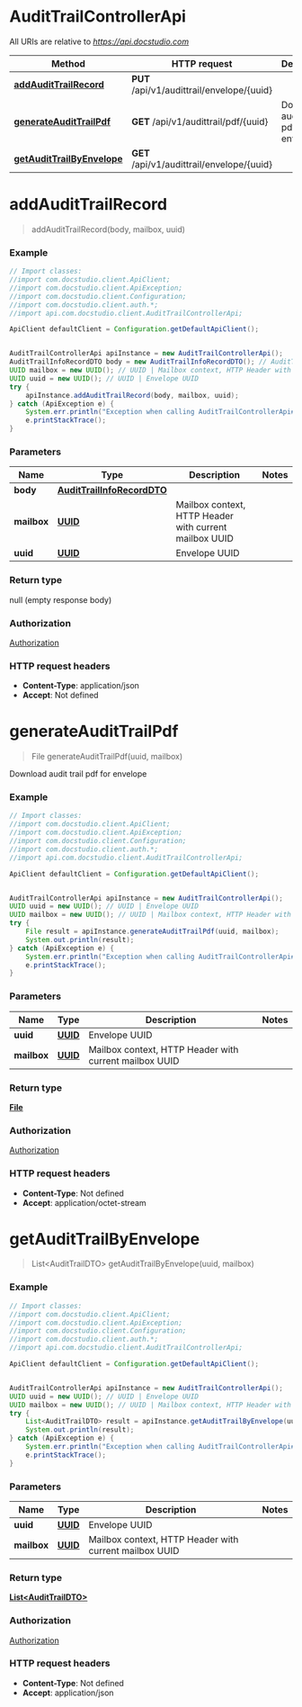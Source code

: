 # AuditTrailControllerApi

All URIs are relative to *https://api.docstudio.com*

Method | HTTP request | Description
------------- | ------------- | -------------
[**addAuditTrailRecord**](AuditTrailControllerApi.md#addAuditTrailRecord) | **PUT** /api/v1/audittrail/envelope/{uuid} | 
[**generateAuditTrailPdf**](AuditTrailControllerApi.md#generateAuditTrailPdf) | **GET** /api/v1/audittrail/pdf/{uuid} | Download audit trail pdf for envelope
[**getAuditTrailByEnvelope**](AuditTrailControllerApi.md#getAuditTrailByEnvelope) | **GET** /api/v1/audittrail/envelope/{uuid} | 

<a name="addAuditTrailRecord"></a>
# **addAuditTrailRecord**
> addAuditTrailRecord(body, mailbox, uuid)



### Example
```java
// Import classes:
//import com.docstudio.client.ApiClient;
//import com.docstudio.client.ApiException;
//import com.docstudio.client.Configuration;
//import com.docstudio.client.auth.*;
//import api.com.docstudio.client.AuditTrailControllerApi;

ApiClient defaultClient = Configuration.getDefaultApiClient();


AuditTrailControllerApi apiInstance = new AuditTrailControllerApi();
AuditTrailInfoRecordDTO body = new AuditTrailInfoRecordDTO(); // AuditTrailInfoRecordDTO | 
UUID mailbox = new UUID(); // UUID | Mailbox context, HTTP Header with current mailbox UUID
UUID uuid = new UUID(); // UUID | Envelope UUID
try {
    apiInstance.addAuditTrailRecord(body, mailbox, uuid);
} catch (ApiException e) {
    System.err.println("Exception when calling AuditTrailControllerApi#addAuditTrailRecord");
    e.printStackTrace();
}
```

### Parameters

Name | Type | Description  | Notes
------------- | ------------- | ------------- | -------------
 **body** | [**AuditTrailInfoRecordDTO**](AuditTrailInfoRecordDTO.md)|  |
 **mailbox** | [**UUID**](.md)| Mailbox context, HTTP Header with current mailbox UUID |
 **uuid** | [**UUID**](.md)| Envelope UUID |

### Return type

null (empty response body)

### Authorization

[Authorization](../README.md#Authorization)

### HTTP request headers

 - **Content-Type**: application/json
 - **Accept**: Not defined

<a name="generateAuditTrailPdf"></a>
# **generateAuditTrailPdf**
> File generateAuditTrailPdf(uuid, mailbox)

Download audit trail pdf for envelope

### Example
```java
// Import classes:
//import com.docstudio.client.ApiClient;
//import com.docstudio.client.ApiException;
//import com.docstudio.client.Configuration;
//import com.docstudio.client.auth.*;
//import api.com.docstudio.client.AuditTrailControllerApi;

ApiClient defaultClient = Configuration.getDefaultApiClient();


AuditTrailControllerApi apiInstance = new AuditTrailControllerApi();
UUID uuid = new UUID(); // UUID | Envelope UUID
UUID mailbox = new UUID(); // UUID | Mailbox context, HTTP Header with current mailbox UUID
try {
    File result = apiInstance.generateAuditTrailPdf(uuid, mailbox);
    System.out.println(result);
} catch (ApiException e) {
    System.err.println("Exception when calling AuditTrailControllerApi#generateAuditTrailPdf");
    e.printStackTrace();
}
```

### Parameters

Name | Type | Description  | Notes
------------- | ------------- | ------------- | -------------
 **uuid** | [**UUID**](.md)| Envelope UUID |
 **mailbox** | [**UUID**](.md)| Mailbox context, HTTP Header with current mailbox UUID |

### Return type

[**File**](File.md)

### Authorization

[Authorization](../README.md#Authorization)

### HTTP request headers

 - **Content-Type**: Not defined
 - **Accept**: application/octet-stream

<a name="getAuditTrailByEnvelope"></a>
# **getAuditTrailByEnvelope**
> List&lt;AuditTrailDTO&gt; getAuditTrailByEnvelope(uuid, mailbox)



### Example
```java
// Import classes:
//import com.docstudio.client.ApiClient;
//import com.docstudio.client.ApiException;
//import com.docstudio.client.Configuration;
//import com.docstudio.client.auth.*;
//import api.com.docstudio.client.AuditTrailControllerApi;

ApiClient defaultClient = Configuration.getDefaultApiClient();


AuditTrailControllerApi apiInstance = new AuditTrailControllerApi();
UUID uuid = new UUID(); // UUID | Envelope UUID
UUID mailbox = new UUID(); // UUID | Mailbox context, HTTP Header with current mailbox UUID
try {
    List<AuditTrailDTO> result = apiInstance.getAuditTrailByEnvelope(uuid, mailbox);
    System.out.println(result);
} catch (ApiException e) {
    System.err.println("Exception when calling AuditTrailControllerApi#getAuditTrailByEnvelope");
    e.printStackTrace();
}
```

### Parameters

Name | Type | Description  | Notes
------------- | ------------- | ------------- | -------------
 **uuid** | [**UUID**](.md)| Envelope UUID |
 **mailbox** | [**UUID**](.md)| Mailbox context, HTTP Header with current mailbox UUID |

### Return type

[**List&lt;AuditTrailDTO&gt;**](AuditTrailDTO.md)

### Authorization

[Authorization](../README.md#Authorization)

### HTTP request headers

 - **Content-Type**: Not defined
 - **Accept**: application/json

